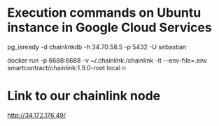 # Execution commands on Ubuntu instance in Google Cloud Services

pg_isready -d chainlinkdb -h 34.70.58.5 -p 5432 -U sebastian

docker run -p 6688:6688 -v ~/.chainlink:/chainlink -it --env-file=.env smartcontract/chainlink:1.9.0-root local n

# Link to our chainlink node
http://34.172.176.49/

